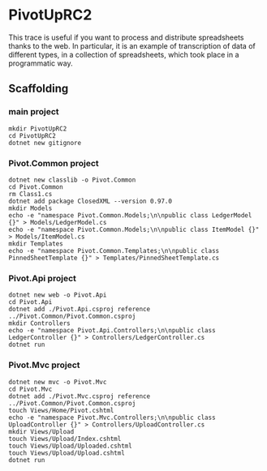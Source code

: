 # PivotUpRC2

This trace is useful if you want to process and distribute spreadsheets thanks to the web.
In particular, it is an example of transcription of data of different types, in a collection of spreadsheets, which took place in a programmatic way.

## Scaffolding

### main project

```shell
mkdir PivotUpRC2
cd PivotUpRC2
dotnet new gitignore
```

### Pivot.Common project

```shell
dotnet new classlib -o Pivot.Common
cd Pivot.Common
rm Class1.cs
dotnet add package ClosedXML --version 0.97.0
mkdir Models
echo -e "namespace Pivot.Common.Models;\n\npublic class LedgerModel {}" > Models/LedgerModel.cs
echo -e "namespace Pivot.Common.Models;\n\npublic class ItemModel {}" > Models/ItemModel.cs
mkdir Templates
echo -e "namespace Pivot.Common.Templates;\n\npublic class PinnedSheetTemplate {}" > Templates/PinnedSheetTemplate.cs
```

### Pivot.Api project

```shell
dotnet new web -o Pivot.Api
cd Pivot.Api
dotnet add ./Pivot.Api.csproj reference ../Pivot.Common/Pivot.Common.csproj
mkdir Controllers
echo -e "namespace Pivot.Api.Controllers;\n\npublic class LedgerController {}" > Controllers/LedgerController.cs
dotnet run
```

### Pivot.Mvc project

```shell
dotnet new mvc -o Pivot.Mvc
cd Pivot.Mvc
dotnet add ./Pivot.Mvc.csproj reference ../Pivot.Common/Pivot.Common.csproj
touch Views/Home/Pivot.cshtml
echo -e "namespace Pivot.Mvc.Controllers;\n\npublic class UploadController {}" > Controllers/UploadController.cs
mkdir Views/Upload
touch Views/Upload/Index.cshtml
touch Views/Upload/Uploaded.cshtml
touch Views/Upload/Upload.cshtml
dotnet run
```
